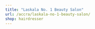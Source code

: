 ```yaml
---
title: "Laskala No. 1 Beauty Salon"
url: /accra/laskala-no-1-beauty-salon/
shop: hairdresser
---
```

